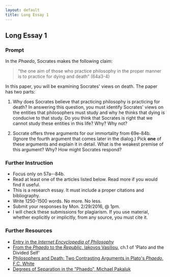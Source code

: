 ```yaml
---
layout: default
title: Long Essay 1
---
```

## Long Essay 1



### Prompt 

In the *Phaedo*, Socrates makes the following claim: 

> “the one aim of those who practice philosophy in the proper manner is to practice for dying and death” (64a3-4)

In this paper, you will be examining Socrates' views on death. The paper has two parts: 

1. Why does Socrates believe that practicing philosophy is practicing for death? In answering this question, you must identify Socrates' views on the entities that philosophers must study and why he thinks that dying is conducive to that study. Do you think that Socrates is right that we cannot study these entities in this life? Why? Why not? 

2. Socrate offers three arguments for our immortality from 69e-84b. (Ignore the fourth argument that comes later in the dialog.) Pick **one** of these arguments and explain it in detail. What is the weakest premise of this argument? Why? How might Socrates respond? 
  
### Further Instruction

+ Focus only on 57a--84b. 
+ Read at least one of the articles listed below. Read more if you would find it useful. 
+ This is a research essay. It must include a proper citations and bibliography.
+ Write 1250-1500 words. No more. No less. 
+ Submit your responses by Mon. 2/29/2016, @ 1pm.
+ I will check these submissions for plagiarism. If you use material, whether explicitly or implicitly, from any source, you must cite it. 

### Further Resources


+ [Entry in the *Internet Encyclopedia of Philosophy*](http://www.iep.utm.edu/phaedo/)
+ [From the *Phaedo* to the *Republic*, Iakovos Vasiliou,](/Teaching/Ancient/Assignments/Divided.pdf) ch.1 of 'Plato and the Divided Self'
+ [Philosophers and Death: Two Contrasting Arguments in Plato's *Phaedo*, F.C. White](/Teaching/Ancient/Assignments/Two.pdf)
+ [Degrees of Separation in the "Phaedo", Michael Pakaluk](/Teaching/Ancient/Assignments/Degrees.pdf)